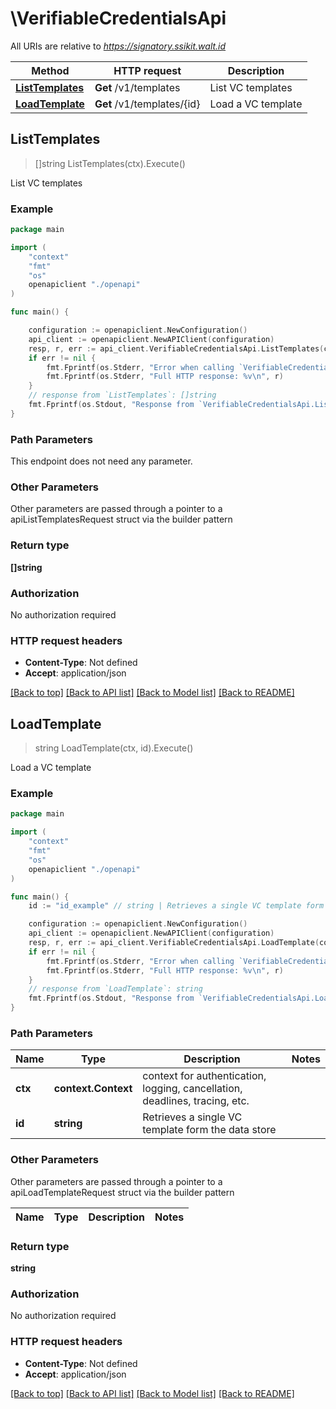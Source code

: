 # \VerifiableCredentialsApi

All URIs are relative to *https://signatory.ssikit.walt.id*

Method | HTTP request | Description
------------- | ------------- | -------------
[**ListTemplates**](VerifiableCredentialsApi.md#ListTemplates) | **Get** /v1/templates | List VC templates
[**LoadTemplate**](VerifiableCredentialsApi.md#LoadTemplate) | **Get** /v1/templates/{id} | Load a VC template



## ListTemplates

> []string ListTemplates(ctx).Execute()

List VC templates

### Example

```go
package main

import (
    "context"
    "fmt"
    "os"
    openapiclient "./openapi"
)

func main() {

    configuration := openapiclient.NewConfiguration()
    api_client := openapiclient.NewAPIClient(configuration)
    resp, r, err := api_client.VerifiableCredentialsApi.ListTemplates(context.Background()).Execute()
    if err != nil {
        fmt.Fprintf(os.Stderr, "Error when calling `VerifiableCredentialsApi.ListTemplates``: %v\n", err)
        fmt.Fprintf(os.Stderr, "Full HTTP response: %v\n", r)
    }
    // response from `ListTemplates`: []string
    fmt.Fprintf(os.Stdout, "Response from `VerifiableCredentialsApi.ListTemplates`: %v\n", resp)
}
```

### Path Parameters

This endpoint does not need any parameter.

### Other Parameters

Other parameters are passed through a pointer to a apiListTemplatesRequest struct via the builder pattern


### Return type

**[]string**

### Authorization

No authorization required

### HTTP request headers

- **Content-Type**: Not defined
- **Accept**: application/json

[[Back to top]](#) [[Back to API list]](../README.md#documentation-for-api-endpoints)
[[Back to Model list]](../README.md#documentation-for-models)
[[Back to README]](../README.md)


## LoadTemplate

> string LoadTemplate(ctx, id).Execute()

Load a VC template

### Example

```go
package main

import (
    "context"
    "fmt"
    "os"
    openapiclient "./openapi"
)

func main() {
    id := "id_example" // string | Retrieves a single VC template form the data store

    configuration := openapiclient.NewConfiguration()
    api_client := openapiclient.NewAPIClient(configuration)
    resp, r, err := api_client.VerifiableCredentialsApi.LoadTemplate(context.Background(), id).Execute()
    if err != nil {
        fmt.Fprintf(os.Stderr, "Error when calling `VerifiableCredentialsApi.LoadTemplate``: %v\n", err)
        fmt.Fprintf(os.Stderr, "Full HTTP response: %v\n", r)
    }
    // response from `LoadTemplate`: string
    fmt.Fprintf(os.Stdout, "Response from `VerifiableCredentialsApi.LoadTemplate`: %v\n", resp)
}
```

### Path Parameters


Name | Type | Description  | Notes
------------- | ------------- | ------------- | -------------
**ctx** | **context.Context** | context for authentication, logging, cancellation, deadlines, tracing, etc.
**id** | **string** | Retrieves a single VC template form the data store | 

### Other Parameters

Other parameters are passed through a pointer to a apiLoadTemplateRequest struct via the builder pattern


Name | Type | Description  | Notes
------------- | ------------- | ------------- | -------------


### Return type

**string**

### Authorization

No authorization required

### HTTP request headers

- **Content-Type**: Not defined
- **Accept**: application/json

[[Back to top]](#) [[Back to API list]](../README.md#documentation-for-api-endpoints)
[[Back to Model list]](../README.md#documentation-for-models)
[[Back to README]](../README.md)

